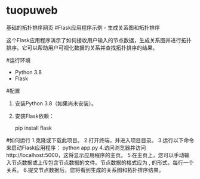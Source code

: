 # tuopuweb
基础的拓扑排序网页
#Flask应用程序示例 - 生成关系图和拓扑排序

这个Flask应用程序演示了如何接收用户输入的节点数据，生成关系图并进行拓扑排序。它可以帮助用户可视化数据的关系并查找拓扑排序的结果。

#运行环境

- Python 3.8
- Flask

#配置

1. 安装Python 3.8（如果尚未安装）。

2. 安装Flask依赖：

   pip install flask

#如何运行
1.克隆或下载此项目。
2.打开终端，并进入项目目录。
3.运行以下命令来启动Flask应用程序：
   python app.py
4.访问浏览器并访问 http://localhost:5000，这将显示应用程序的主页。
5.在主页上，您可以手动输入节点数据或上传包含节点数据的文件。节点数据的格式应为 <parent>,<child> 的形式，每行一个关系。
6.提交节点数据后，您将看到生成的关系图和拓扑排序结果。

